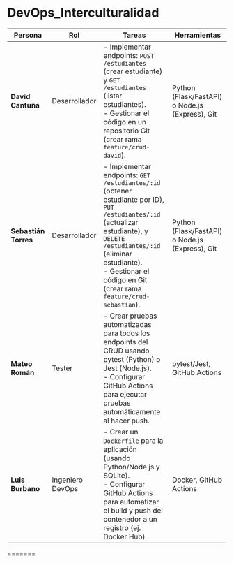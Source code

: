 # DevOps_Interculturalidad


| Persona            | Rol                 | Tareas                                                                 | Herramientas                     |
|--------------------|---------------------|-----------------------------------------------------------------------|----------------------------------|
| **David Cantuña**  | Desarrollador       | - Implementar endpoints: `POST /estudiantes` (crear estudiante) y `GET /estudiantes` (listar estudiantes).<br>- Gestionar el código en un repositorio Git (crear rama `feature/crud-david`). | Python (Flask/FastAPI) o Node.js (Express), Git |
| **Sebastián Torres**| Desarrollador       | - Implementar endpoints: `GET /estudiantes/:id` (obtener estudiante por ID), `PUT /estudiantes/:id` (actualizar estudiante), y `DELETE /estudiantes/:id` (eliminar estudiante).<br>- Gestionar el código en Git (crear rama `feature/crud-sebastian`). | Python (Flask/FastAPI) o Node.js (Express), Git |
| **Mateo Román**    | Tester              | - Crear pruebas automatizadas para todos los endpoints del CRUD usando pytest (Python) o Jest (Node.js).<br>- Configurar GitHub Actions para ejecutar pruebas automáticamente al hacer push. | pytest/Jest, GitHub Actions      |
| **Luis Burbano**   | Ingeniero DevOps    | - Crear un `Dockerfile` para la aplicación (usando Python/Node.js y SQLite).<br>- Configurar GitHub Actions para automatizar el build y push del contenedor a un registro (ej. Docker Hub). | Docker, GitHub Actions           |
=======


